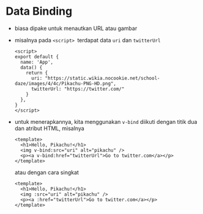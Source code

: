 # Data Binding

- biasa dipake untuk menautkan URL atau gambar

- misalnya pada `<script> `terdapat data `uri` dan `twitterUrl`

  ```vue
  <script>
  export default {
    name: 'App',
    data() {
      return {
        uri: "https://static.wikia.nocookie.net/school-daze/images/4/4c/Pikachu-PNG-HD.png",
        twitterUrl: "https://twitter.com/"
      }
    },
  }
  </script>
  ```

- untuk menerapkannya, kita menggunakan `v-bind` diikuti dengan titik dua dan atribut HTML, misalnya

  ```vue
  <template>
    <h1>Hello, Pikachu!</h1>
    <img v-bind:src="uri" alt="pikachu" />
    <p><a v-bind:href="twitterUrl">Go to twitter.com</a></p>
  </template>
  ```

  atau dengan cara singkat

  ```vue
  <template>
    <h1>Hello, Pikachu!</h1>
    <img :src="uri" alt="pikachu" />
    <p><a :href="twitterUrl">Go to twitter.com</a></p>
  </template>
  ```

  

  